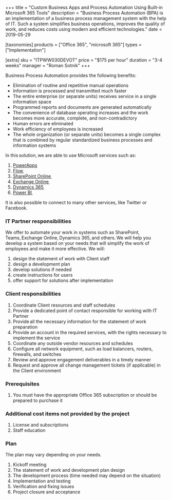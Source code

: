 +++
title = "Custom Business Apps and Process Automation Using Built-in Microsoft 365 Tools"
description = "Business Process Automation (BPA) is an implementation of a business process management system with the help of IT. Such a system simplifies business operations, improves the quality of work, and reduces costs using modern and efficient technologies."
date = 2019-05-29

[taxonomies]
products = ["Office 365", "microsoft 365"]
types = ["Implementation"]

[extra]
sku = "ITPWW030DEVOT"
price = "$175 per hour"
duration = "3-4 weeks"
manager = "Roman Sotnik"
+++

Business Process Automation provides the following benefits: 

- Elimination of routine and repetitive manual operations 
- Information is processed and transmitted much faster
- The entire enterprise (or separate units) receives service in a single information space
- Programmed reports and documents are generated automatically
- The convenience of database operating increases and the work becomes more accurate, complete, and non-contradictory
- Human errors are eliminated
- Work efficiency of employees is increased
- The whole organization (or separate units) becomes a single complex that is combined by regular standardized business processes and information systems

In this solution, we are able to use Microsoft services such as:

1.  [PowerApps](https://powerapps.microsoft.com/)
2.  [Flow ](https://flow.microsoft.com)
3.  [SharePoint
    Online ](https://products.office.com/en-US/sharepoint/sharepoint-online-collaboration-software)
4.  [Exchange
    Online ](https://products.office.com/en-US/exchange/exchange-online)
5.  [Dynamics 365 ](https://dynamics.microsoft.com/)
6.  [Power BI ](https://powerbi.microsoft.com/en-us/)

It is also possible to connect to many other services, like Twitter or
Facebook.

### IT Partner responsibilities 

We offer to automate your work in systems such as SharePoint,
Teams, Exchange Online, Dynamics 365, and others. We will help you
develop a system based on your needs that will simplify the work of
employees and make it more effective. We will:

1.  design the statement of work with Client staff
2.  design a development plan
3.  develop solutions if needed
4.  create instructions for users
5.  offer support for solutions after implementation

### Client responsibilities 

1.  Coordinate Client resources and staff schedules
2.  Provide a dedicated point of contact responsible for working with IT
    Partner
3.  Provide all the necessary information for the statement of work
    preparation
4.  Provide an account in the required services, with the rights
    necessary to implement the service
5.  Coordinate any outside vendor resources and schedules
6.  Configure all network equipment, such as load balancers, routers,
    firewalls, and switches
7.  Review and approve engagement deliverables in a timely manner
8.  Request and approve all change management tickets (if applicable) in
    the Client environment

### Prerequisites 

1.  You must have the appropriate Office 365 subscription or should be
    prepared to purchase it

### Additional cost items not provided by the project

1.  License and subscriptions
2.  Staff education

### Plan 

The plan may vary depending on your needs.

1.  Kickoff meeting
2.  The statement of work and development plan design
3.  The development process (time needed may depend on the situation)
4.  Implementation and testing
5.  Verification and fixing issues
6.  Project closure and acceptance
